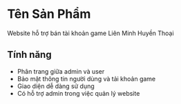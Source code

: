 # Tên Sản Phẩm
Website hỗ trợ bán tài khoản game Liên Minh Huyền Thoại
## Tính năng
- Phân trang giữa admin và user
- Bảo mật thông tin người dùng và tải khoản game
- Giao diện dễ dàng sử dụng
- Có hỗ trợ admin trong việc quản lý website
